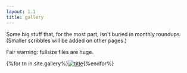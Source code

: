 ```yaml
---
layout: 1.1
title: gallery
---
```

Some big stuff that, for the most part, isn't buried in monthly roundups. (Smaller scribbles will be added on other pages.)

Fair warning: fullsize files are huge.

<section id="gallery" class="artwall">{%for tn in site.gallery%}<a href="{{tn.url}}"><img src="{%include url.html%}/assets/img/gallery/{{tn.img}}-tn.png" alt="title"/></a>{%endfor%}</section>